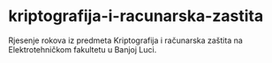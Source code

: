 # kriptografija-i-racunarska-zastita
Rjesenje rokova iz predmeta Kriptografija i računarska zaštita na Elektrotehničkom fakultetu u Banjoj Luci.

